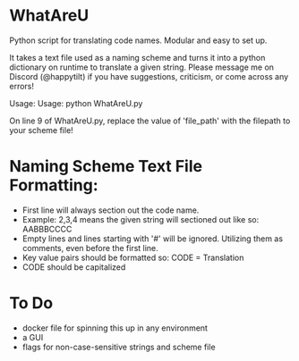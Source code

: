 # WhatAreU
Python script for translating code names. Modular and easy to set up.

It takes a text file used as a naming scheme and turns it into a python dictionary on runtime to translate a given string.
Please message me on Discord (@happytilt) if you have suggestions, criticism, or come across any errors!

Usage: Usage: python WhatAreU.py

On line 9 of WhatAreU.py, replace the value of 'file_path' with the filepath to your scheme file!

# Naming Scheme Text File Formatting:
- First line will always section out the code name.
- Example:  2,3,4 means the given string will sectioned out like so: AABBBCCCC
- Empty lines and lines starting with '#' will be ignored. Utilizing them as comments, even before the first line.
- Key value pairs should be formatted so: CODE = Translation
- CODE should be capitalized

# To Do
- docker file for spinning this up in any environment
- a GUI
- flags for non-case-sensitive strings and scheme file
